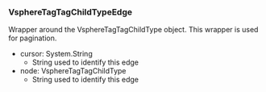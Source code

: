 ### VsphereTagTagChildTypeEdge
Wrapper around the VsphereTagTagChildType object. This wrapper is used for pagination.

- cursor: System.String
  - String used to identify this edge
- node: VsphereTagTagChildType
  - String used to identify this edge
